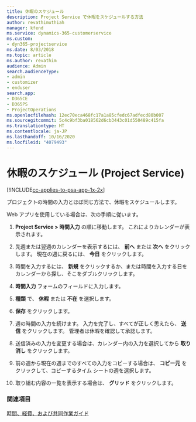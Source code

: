 ```yaml
---
title: 休暇のスケジュール
description: Project Service で休暇をスケジュールする方法
author: revathimuthiah
manager: kfend
ms.service: dynamics-365-customerservice
ms.custom:
- dyn365-projectservice
ms.date: 8/03/2018
ms.topic: article
ms.author: revathim
audience: Admin
search.audienceType:
- admin
- customizer
- enduser
search.app:
- D365CE
- D365PS
- ProjectOperations
ms.openlocfilehash: 12ec70eca468fc17a1a85cfedc67adfecd80b007
ms.sourcegitcommit: 5c4c9bf3ba018562d6cb3443c01d550489c415fa
ms.translationtype: HT
ms.contentlocale: ja-JP
ms.lasthandoff: 10/16/2020
ms.locfileid: "4079493"
---
```

# <a name="schedule-time-off-project-service"></a>休暇のスケジュール (Project Service)

[!INCLUDE[cc-applies-to-psa-app-1x-2x](../includes/cc-applies-to-psa-app-1x-2x.md)]

プロジェクトの時間の入力とほぼ同じ方法で、休暇をスケジュールします。  
  
 Web アプリを使用している場合は、次の手順に従います。  
  
1.  **Project Service > 時間入力** の順に移動します。 これによりカレンダーが表示されます。  
  
2.  先週または翌週のカレンダーを表示するには、 **前へ** または **次へ** をクリックします。 現在の週に戻るには、 **今日** をクリックします。  
  
3.  時間を入力するには、 **新規** をクリックするか、または時間を入力する日をカレンダーから探し、そこをダブルクリックします。  
  
4.  **時間入力** フォームのフィールドに入力します。  
  
5.  **種類** で、 **休暇** または **不在** を選択します。  
  
6.  **保存** をクリックします。  
  
7.  週の時間の入力を続けます。 入力を完了し、すべてが正しく思えたら、 **送信** をクリックします。 管理者は休暇を確認して承認します。  
  
8.  送信済みの入力を変更する場合は、カレンダー内の入力を選択してから **取り消し** をクリックします。  
  
9. 前の週から現在の週までのすべての入力をコピーする場合は、 **コピー元** をクリックして、コピーするタイム シートの週を選択します。  
  
10. 取り組む内容の一覧を表示する場合は、 **グリッド** をクリックします。  
  
### <a name="see-also"></a>関連項目  
 [時間、経費、および共同作業ガイド](../psa/time-expense-collaboration-guide.md)
